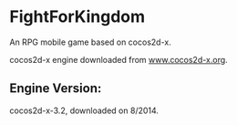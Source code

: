 # FightForKingdom
An RPG mobile game based on cocos2d-x.

cocos2d-x engine downloaded from www.cocos2d-x.org.

Engine Version:
-------------------------
cocos2d-x-3.2, downloaded on 8/2014.
